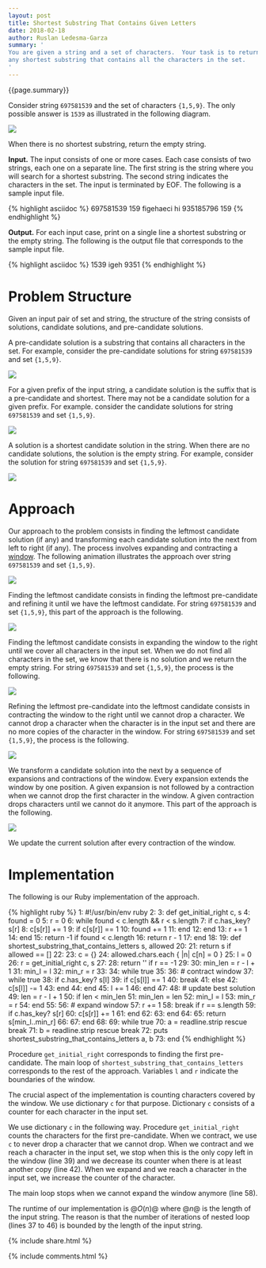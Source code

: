 ```yaml
---
layout: post
title: Shortest Substring That Contains Given Letters
date: 2018-02-18
author: Ruslan Ledesma-Garza
summary: '
You are given a string and a set of characters.  Your task is to return
any shortest substring that contains all the characters in the set.
'
---
```


{{page.summary}}

Consider string `697581539` and the set of characters `{1,5,9}`.
The only possible answer is `1539` as illustrated in the following diagram.

![](/assets/2018-02-18-solution.gif)

When there is no shortest substring, return the empty string.

**Input.**
The input consists of one or more cases.
Each case consists of two strings, each one on a separate line.
The first string is the string where you will search for a shortest substring.
The second string indicates the characters in the set.
The input is terminated by EOF.
The following is a sample input file.

{% highlight asciidoc %}
697581539
159
figehaeci
hi
935185796
159
{% endhighlight %}

**Output.**
For each input case, print on a single line a shortest substring or
the empty string.  The following is the output file that corresponds
to the sample input file.

{% highlight asciidoc %}
1539
igeh
9351
{% endhighlight %}

# Problem Structure

Given an input pair of set and string, the structure of the string
consists of solutions, candidate solutions, and pre-candidate
solutions.

A pre-candidate solution is a substring that contains all characters
in the set.  For example, consider the pre-candidate solutions for
string `697581539` and set `{1,5,9}`.

![](/assets/2018-02-18-pre-candidates.gif)

For a given prefix of the input string, a candidate solution is the
suffix that is a pre-candidate and shortest.  There may not be a
candidate solution for a given prefix.  For example. consider the
candidate solutions for string `697581539` and set `{1,5,9}`.

![](/assets/2018-02-18-candidates.gif)

A solution is a shortest candidate solution in the string.  When there
are no candidate solutions, the solution is the empty string.  For
example, consider the solution for string `697581539` and set
`{1,5,9}`.

![](/assets/2018-02-18-solution.gif)

# Approach

Our approach to the problem consists in finding the leftmost candidate
solution (if any) and transforming each candidate solution into the
next from left to right (if any).  The process involves expanding and
contracting a
[window](https://stackoverflow.com/questions/8269916/what-is-sliding-window-algorithm-examples).
The following animation illustrates the approach over string
`697581539` and set `{1,5,9}`.

![](/assets/2018-02-18-procedure.gif)

Finding the leftmost candidate consists in finding the leftmost
pre-candidate and refining it until we have the leftmost candidate.
For string `697581539` and set `{1,5,9}`, this part of the approach
is the following.

![](/assets/2018-02-18-procedure-first-part.gif)

Finding the leftmost candidate consists in expanding the window to the
right until we cover all characters in the input set.  When we do not
find all characters in the set, we know that there is no solution and
we return the empty string.  For string `697581539` and set `{1,5,9}`,
the process is the following.

![](/assets/2018-02-18-first-pre-candidate.gif)

Refining the leftmost pre-candidate into the leftmost candidate
consists in contracting the window to the right until we cannot drop a
character.  We cannot drop a character when the character is in the
input set and there are no more copies of the character in the window.
For string `697581539` and set `{1,5,9}`, the process is the
following.

![](/assets/2018-02-18-first-candidate.gif)

We transform a candidate solution into the next by a sequence of
expansions and contractions of the window.  Every expansion extends
the window by one position.  A given expansion is not followed by a
contraction when we cannot drop the first character in the window.  A
given contraction drops characters until we cannot do it anymore.
This part of the approach is the following.

![](/assets/2018-02-18-procedure-second-part.gif)

We update the current solution after every contraction of the window.

# Implementation

The following is our Ruby implementation of the approach.

{% highlight ruby %}
 1: #!/usr/bin/env ruby
 2: 
 3: def get_initial_right c, s
 4:   found = 0
 5:   r = 0
 6:   while found < c.length && r < s.length
 7:     if c.has_key? s[r]
 8:       c[s[r]] += 1
 9:       if c[s[r]] == 1
10:         found += 1
11:       end
12:     end
13:     r += 1
14:   end
15:   return -1 if found < c.length
16:   return r - 1
17: end
18: 
19: def shortest_substring_that_contains_letters s, allowed
20: 
21:   return s if allowed == []
22: 
23:   c = {}
24:   allowed.chars.each { |n| c[n] = 0 }
25:   l = 0
26:   r = get_initial_right c, s
27: 
28:   return '' if r == -1
29: 
30:   min_len = r - l + 1
31:   min_l = l
32:   min_r = r
33: 
34:   while true
35: 
36:     # contract window
37:     while true
38:       if c.has_key? s[l]
39:         if c[s[l]] == 1
40:           break
41:         else
42:           c[s[l]] -= 1
43:         end
44:       end
45:       l += 1
46:     end
47: 
48:     # update best solution
49:     len = r - l + 1
50:     if len < min_len
51:       min_len = len
52:       min_l = l
53:       min_r = r
54:     end
55: 
56:     # expand window
57:     r += 1
58:     break if r == s.length
59:     if c.has_key? s[r]
60:       c[s[r]] += 1
61:     end
62: 
63:   end
64: 
65:   return s[min_l..min_r]
66: 
67: end
68: 
69: while true
70:   a = readline.strip rescue break
71:   b = readline.strip rescue break
72:   puts shortest_substring_that_contains_letters a, b
73: end
{% endhighlight %}

Procedure `get_initial_right` corresponds to finding the first
pre-candidate.  The main loop of
`shortest_substring_that_contains_letters` corresponds to the rest of
the approach.  Variables `l` and `r` indicate the boundaries of the
window.

The crucial aspect of the implementation is counting characters
covered by the window.  We use dictionary `c` for that purpose.
Dictionary `c` consists of a counter for each character in the input
set.

We use dictionary `c` in the following way.  Procedure
`get_initial_right` counts the characters for the first pre-candidate.
When we contract, we use `c` to never drop a character that we cannot
drop.  When we contract and we reach a character in the input set, we
stop when this is the only copy left in the window (line 39) and we
decrease its counter when there is at least another copy (line 42).
When we expand and we reach a character in the input set, we increase
the counter of the character.

The main loop stops when we cannot expand the window anymore (line
58).

The runtime of our implementation is $@O(n)@$ where $@n@$ is the
length of the input string.  The reason is that the number of
iterations of nested loop (lines 37 to 46) is bounded by the length of
the input string.


{% include share.html %}

{% include comments.html %}
